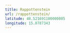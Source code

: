 ```yaml
---
title: Rappottenstein
url: /rappottenstein/
latitude: 48.521691100000005
longitude: 15.0787343
---
```

